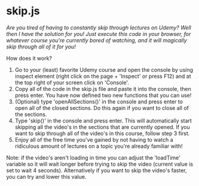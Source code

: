 # skip.js

*Are you tired of having to constantly skip through lectures on Udemy? Well then I have the solution for you!
Just execute this code in your browser, for whatever course you're currently bored of watching, and it will magically skip through all of it for you!*

How does it work?
1. Go to your (least) favorite Udemy course and open the console by using inspect element (right click on the page + 'Inspect' or press F12) and at the top right of your screen click on 'Console'.
2. Copy all of the code in the skip.js file and paste it into the console, then press enter. You have now defined two new functions that you can use!
3. (Optional) type 'openAllSections()' in the console and press enter to open all of the closed sections. Do this again if you want to close all of the sections.
4. Type 'skip()' in the console and press enter. This will automatically start skipping all the video's in the sections that are currently opened. If you want to skip through all of the video's in this course, follow step 3 first.
5. Enjoy all of the free time you've gained by not having to watch a ridiculous amount of lectures on a topic you're already familiar with!

Note: if the video's aren't loading in time you can adjust the 'loadTime' variable so it will wait longer before trying to skip the video (current value is set to wait 4 seconds). Alternatively if you want to skip the video's faster, you can try and lower this value.

